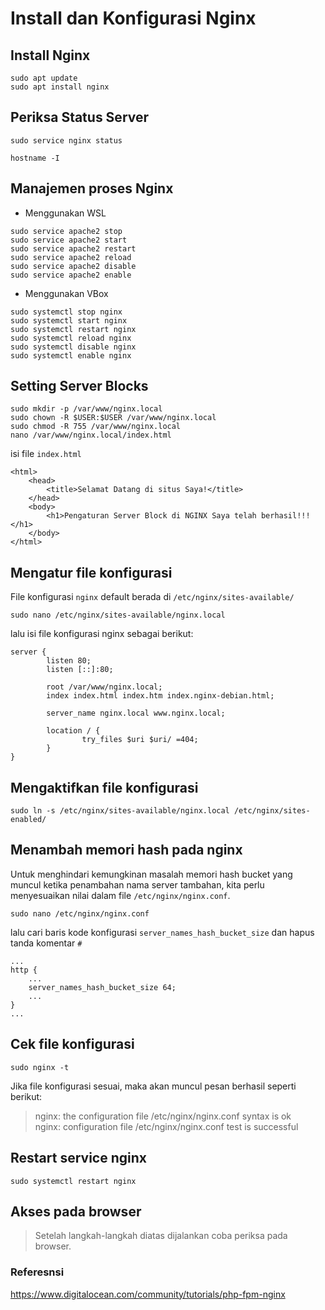 # Install dan Konfigurasi Nginx
## Install Nginx
```
sudo apt update
sudo apt install nginx
```
## Periksa Status Server
```
sudo service nginx status

hostname -I
```
## Manajemen proses Nginx
* Menggunakan WSL
```
sudo service apache2 stop
sudo service apache2 start 
sudo service apache2 restart 
sudo service apache2 reload 
sudo service apache2 disable 
sudo service apache2 enable
```
* Menggunakan VBox
```
sudo systemctl stop nginx
sudo systemctl start nginx
sudo systemctl restart nginx
sudo systemctl reload nginx
sudo systemctl disable nginx
sudo systemctl enable nginx
```
## Setting Server Blocks
```
sudo mkdir -p /var/www/nginx.local
sudo chown -R $USER:$USER /var/www/nginx.local
sudo chmod -R 755 /var/www/nginx.local
nano /var/www/nginx.local/index.html
```
isi file `index.html`
```
<html>
    <head>
        <title>Selamat Datang di situs Saya!</title>
    </head>
    <body>
        <h1>Pengaturan Server Block di NGINX Saya telah berhasil!!!</h1>
    </body>
</html>
```
## Mengatur file konfigurasi  
File konfigurasi `nginx` default berada di `/etc/nginx/sites-available/`
```
sudo nano /etc/nginx/sites-available/nginx.local
```
lalu isi file konfigurasi nginx sebagai berikut:
```
server {
        listen 80;
        listen [::]:80;

        root /var/www/nginx.local;
        index index.html index.htm index.nginx-debian.html;

        server_name nginx.local www.nginx.local;

        location / {
                try_files $uri $uri/ =404;
        }
}
```
## Mengaktifkan file konfigurasi
```
sudo ln -s /etc/nginx/sites-available/nginx.local /etc/nginx/sites-enabled/
```
## Menambah memori hash pada nginx
Untuk menghindari kemungkinan masalah memori hash bucket yang muncul ketika penambahan nama server tambahan, kita perlu menyesuaikan nilai dalam file `/etc/nginx/nginx.conf`.
```
sudo nano /etc/nginx/nginx.conf
```
lalu cari baris kode konfigurasi `server_names_hash_bucket_size` dan hapus tanda komentar `#`
```
...
http {
    ...
    server_names_hash_bucket_size 64;
    ...
}
...
```
## Cek file konfigurasi
```
sudo nginx -t
```
Jika file konfigurasi sesuai, maka akan muncul pesan berhasil seperti berikut:

> nginx: the configuration file /etc/nginx/nginx.conf syntax is ok  
> nginx: configuration file /etc/nginx/nginx.conf test is successful

## Restart service nginx
```
sudo systemctl restart nginx
```
## Akses pada browser
> Setelah langkah-langkah diatas dijalankan coba periksa pada browser.

### Referesnsi
https://www.digitalocean.com/community/tutorials/php-fpm-nginx
